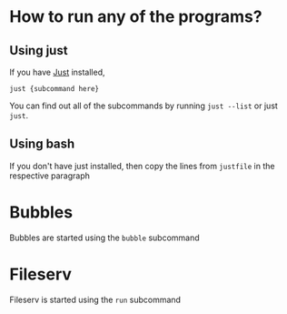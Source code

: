 # How to run any of the programs?

## Using just

If you have [Just](https://just.systems) installed,

```
just {subcommand here}
```

You can find out all of the subcommands by running `just --list` or just `just`.

## Using bash

If you don't have just installed, then copy the lines from `justfile` in the respective paragraph

# Bubbles

Bubbles are started using the `bubble` subcommand

# Fileserv

Fileserv is started using the `run` subcommand
